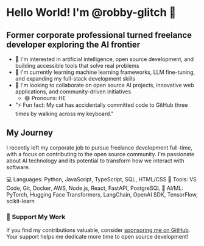 # Hello World! I'm @robby-glitch 👋

## Former corporate professional turned freelance developer exploring the AI frontier

- 👀 I'm interested in artificial intelligence, open source development, and building accessible tools that solve real problems
- 🌱 I'm currently learning machine learning frameworks, LLM fine-tuning, and expanding my full-stack development skills
- 💞️ I'm looking to collaborate on open source AI projects, innovative web applications, and community-driven initiatives
  - 😄 Pronouns: HE
- "⚡ Fun fact: My cat has accidentally committed code to GitHub three times by walking across my keyboard."
## My Journey

I recently left my corporate job to pursue freelance development full-time, with a focus on contributing to the open source community. I'm passionate about AI technology and its potential to transform how we interact with software.

💻 Languages: Python, JavaScript, TypeScript, SQL, HTML/CSS
🔧 Tools: VS Code, Git, Docker, AWS, Node.js, React, FastAPI, PostgreSQL
🧠 AI/ML: PyTorch, Hugging Face Transformers, LangChain, OpenAI SDK, TensorFlow, scikit-learn

### 🌟 Support My Work

If you find my contributions valuable, consider [sponsoring me on GitHub](https://github.com/sponsors/robby-glitch). Your support helps me dedicate more time to open source development!
